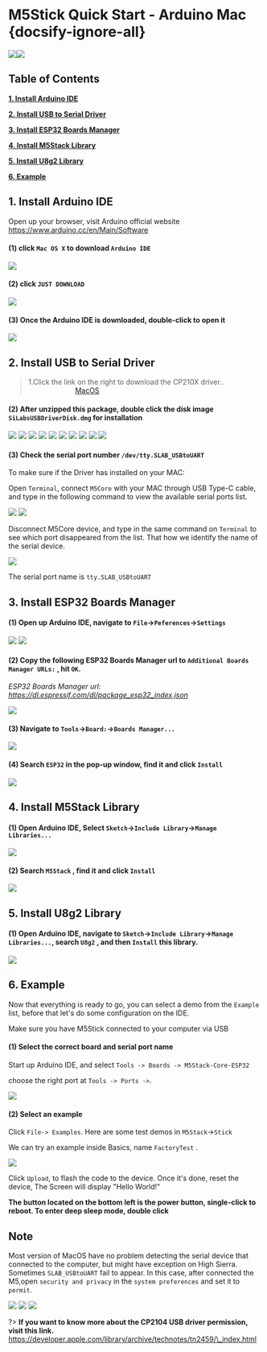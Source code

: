 # M5Stick Quick Start - Arduino Mac {docsify-ignore-all}

<!-- :clapper: **[Video Tutorial](#Video-Tutorial)**&nbsp;&nbsp;&nbsp;&nbsp;&nbsp;&nbsp;:memo: **[Text Tutorial](#Text-Tutorial)** -->

<!-- *** -->

<!-- ?> Before setting the development environment, we suggest you confirm whether the USB driver has installed. If not, please visit this link [establish serial connection](/en/related_documents/establish_serial_connection). -->

<img src="assets/img/getting_started_pics/m5stick/stick_01.webp"><img src="assets/img/getting_started_pics/m5stick/stick_06.webp">

## Table of Contents

**[1. Install Arduino IDE](#_1-install-Arduino-IDE)**

**[2. Install USB to Serial Driver](#_2-Install-USB-to-Serial-Driver)**

**[3. Install ESP32 Boards Manager](#_3-Install-ESP32-Boards-Manager)**

**[4. Install M5Stack Library](#_4-Install-M5Stack-Library)**

**[5. Install U8g2 Library](#_5-Install-U8g2-Library)**

**[6. Example](#_6-Example)**

## 1. Install Arduino IDE

<!-- *注意：如果已经安装了 IDE，请直接从[步骤 2](#_2-安装串口驱动) 开始。* -->

Open up your browser, visit Arduino official website  https://www.arduino.cc/en/Main/Software

#### (1) click `Mac OS X` to download `Arduino IDE`

<img src="assets/img/getting_started_pics/m5stack_core/get_started_with_arduino_m5core/mac/macOS_download_arduino_ide.webp">

#### (2) click `JUST DOWNLOAD`

<img src="assets/img/getting_started_pics/m5stack_core/get_started_with_arduino_m5core/mac/macOS_download_arduino_ide_02.webp">

#### (3) Once the Arduino IDE is downloaded, double-click to open it

<img src="assets/img/getting_started_pics/m5stack_core/get_started_with_arduino_m5core/mac/macOS_download_arduino_ide_03.webp">

## 2. Install USB to Serial Driver

>1.Click the link on the right to download the CP210X driver.. <a class="link" style="padding-left: 20%" href="https://m5stack.oss-cn-shenzhen.aliyuncs.com/resource/drivers/CP210x_VCP_MacOS.zip" target="_blank" rel="noopener noreferrer"><img src="https://cdn.shopify.com/s/files/1/0056/7689/2250/files/mac_large.webp?v=1557026570" alt="">MacOS</a>

#### (2) After unzipped this package, double click the disk image `SiLabsUSBDriverDisk.dmg` for installation

<img src="assets/img/getting_started_pics/establish_serial_connection/macOS_CP2104_dmg.webp">

<img src="assets/img/getting_started_pics/establish_serial_connection/macOS_CP2104_pkg.webp">

<img src="assets/img/getting_started_pics/establish_serial_connection/2.webp">

<img src="assets/img/getting_started_pics/establish_serial_connection/3.webp">

<img src="assets/img/getting_started_pics/establish_serial_connection/4.webp">

<img src="assets/img/getting_started_pics/establish_serial_connection/5.webp">

<img src="assets/img/getting_started_pics/establish_serial_connection/6.webp">

<img src="assets/img/getting_started_pics/establish_serial_connection/7.webp">

<img src="assets/img/getting_started_pics/establish_serial_connection/8.webp">

<img src="assets/img/getting_started_pics/establish_serial_connection/9.webp">

#### (3) Check the serial port number `/dev/tty.SLAB_USBtoUART`

To make sure if the Driver has installed on your MAC:

Open `Terminal`, connect `M5Core` with your MAC through USB Type-C cable, and type in the following command to view the available serial ports list.

<img src="assets/img/getting_started_pics/m5stack_core/get_started_with_arduino_m5core/mac/check_serial_port_mac_01.webp">

<img src="assets/img/getting_started_pics/m5stack_core/get_started_with_arduino_m5core/mac/check_serial_port_mac_02.webp">

Disconnect M5Core device, and type in the same command on `Terminal`  to see which port disappeared from the list. 
That how we identify the name of the serial device.

<img src="assets/img/getting_started_pics/m5stack_core/get_started_with_arduino_m5core/mac/check_serial_port_mac_03.webp">

The serial port name is `tty.SLAB_USBtoUART`

## 3. Install ESP32 Boards Manager

#### (1) Open up Arduino IDE, navigate to `File`->`Peferences`->`Settings`

<img src="assets/img/getting_started_pics/m5stack_core/get_started_with_arduino_m5core/mac/quick_start_arduino_mac_01.webp">

<img src="assets/img/getting_started_pics/m5stack_core/get_started_with_arduino_m5core/mac/quick_start_arduino_mac_02.webp">

#### (2)  Copy the following ESP32 Boards Manager url to `Additional Boards Manager URLs:` , hit `OK`.

*ESP32 Boards Manager url: https://dl.espressif.com/dl/package_esp32_index.json*

<img src="assets/img/getting_started_pics/m5stack_core/get_started_with_arduino_m5core/mac/quick_start_arduino_mac_03.webp">

#### (3) Navigate to `Tools`->`Board:`->`Boards Manager...`

<img src="assets/img/getting_started_pics/m5stack_core/get_started_with_arduino_m5core/mac/quick_start_arduino_mac_04.webp">

#### (4) Search `ESP32` in the pop-up window, find it and  click `Install`

<img src="assets/img/getting_started_pics/m5stack_core/get_started_with_arduino_m5core/mac/quick_start_arduino_mac_05.webp">

## 4. Install M5Stack Library

#### (1)  Open Arduino IDE, Select `Sketch`->`Include Library`->`Manage Libraries...`

<img src="assets/img/getting_started_pics/m5stack_core/get_started_with_arduino_m5core/windows/install_m5stack_lib_01.webp">

#### (2) Search `M5Stack`  , find it and click `Install`

<img src="assets/img/getting_started_pics/m5stack_core/get_started_with_arduino_m5core/windows/install_m5stack_lib_02.webp">

## 5. Install U8g2 Library

#### (1) Open Arduino IDE, navigate to  `Sketch`->`Include Library`->`Manage Libraries...`, search `U8g2` , and then `Install` this library.

<img src="assets/img/getting_started_pics/m5stack_core/get_started_with_m5stick/install_u8g2.webp">

## 6. Example

Now that everything is ready to go, you can select a demo from the `Example` list, before that let's do some configuration on the IDE. 

Make sure you have M5Stick connected to your computer via USB

#### (1) Select the correct board and serial port name

Start up Arduino IDE, and select `Tools -> Boards -> M5Stack-Core-ESP32` 

choose the right port at `Tools -> Ports ->`.

<img src="assets/img/getting_started_pics/m5stack_core/get_started_with_arduino_m5core/mac/quick_start_arduino_mac_10.webp">

#### (2) Select an example

Click `File-> Examples`. Here are some test demos in `M5Stack`->`Stick`

We can try an example inside Basics, name `FactoryTest` .

<img src="assets/img/getting_started_pics/m5stick/m5stick_quick_start_arduino_mac_01.webp">

Click `Upload`, to flash the code to the device. Once it's done, reset the device, The Screen will display "Hello World!"

**The button located on the bottom left is the power button, single-click to  reboot. To enter deep sleep mode, double click**

## Note

Most version of MacOS have no problem detecting the serial device that connected to the computer, but might have exception on High Sierra. Sometimes `SLAB_USBtoUART` fail to appear. In this case, after connected the M5,open `security and privacy` in the `system preferences` and set it to `permit`.

<img src="assets/img/getting_started_pics/m5stack_core/get_started_with_arduino_m5core/mac/macOS_security_and_privacy.webp">

<img src="assets/img/getting_started_pics/m5stack_core/get_started_with_arduino_m5core/mac/macOS_security_and_privacy_01.webp">

<img src="assets/img/getting_started_pics/m5stack_core/get_started_with_arduino_m5core/mac/macOS_security_and_privacy_02.webp">

?> **If you want to know more about the CP2104 USB driver permission, visit this link.** https://developer.apple.com/library/archive/technotes/tn2459/\_index.html
